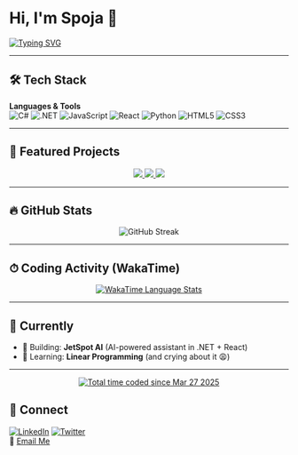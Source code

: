 # Hi, I'm Spoja 👋
[![Typing SVG](https://readme-typing-svg.demolab.com?font=Fira+Code&pause=1000&color=38F7A7&width=500&lines=Computer+Science+Student;Aspiring+Full+Stack+Developer;Open+Source+Contributor;Tech+Enthusiast)](https://git.io/typing-svg)

---

## 🛠 Tech Stack

**Languages & Tools**  
![C#](https://img.shields.io/badge/C%23-239120?style=flat&logo=c-sharp&logoColor=white)
![.NET](https://img.shields.io/badge/.NET-512BD4?style=flat&logo=dotnet&logoColor=white)
![JavaScript](https://img.shields.io/badge/JavaScript-F7DF1E?style=flat&logo=javascript&logoColor=black)
![React](https://img.shields.io/badge/React-61DAFB?style=flat&logo=react&logoColor=black)
![Python](https://img.shields.io/badge/Python-3776AB?style=flat&logo=python&logoColor=white)
![HTML5](https://img.shields.io/badge/HTML5-E34F26?style=flat&logo=html5&logoColor=white)
![CSS3](https://img.shields.io/badge/CSS3-1572B6?style=flat&logo=css3&logoColor=white)

---

## 🚀 Featured Projects

<p align="center">
  <a href="https://github.com/KholdHart/jetspot-AI">
    <img src="https://github-readme-stats.vercel.app/api/pin/?username=KholdHart&repo=jetspot-AI&theme=radical" />
  </a>
  <a href="https://github.com/spoja-10/CardApprovalML">
    <img src="https://github-readme-stats.vercel.app/api/pin/?username=spoja-10&repo=CardApprovalML&theme=radical" />
  </a>
  <a href="https://github.com/spoja-10/Crop-Prediction-App">
    <img src="https://github-readme-stats.vercel.app/api/pin/?username=spoja-10&repo=Crop-Prediction-App&theme=radical" />
  </a>
</p>


---

## 🔥 GitHub Stats

<p align="center">
  <img src="https://streak-stats.demolab.com/?user=spoja-10&theme=radical" alt="GitHub Streak" />
</p>

---
## ⏱ Coding Activity (WakaTime)

<p align="center">
  <a href="https://wakatime.com/">
    <img src="https://wakatime.com/share/@spoja10/27e00667-d4eb-4e92-84de-0a4b5fb3f793.png" alt="WakaTime Language Stats" />
  </a>
</p>

---

## 🎯 Currently

- 🔭 Building: **JetSpot AI** (AI-powered assistant in .NET + React)  
- 🌱 Learning: **Linear Programming** (and crying about it 😩)  

---
<p align="center">
  <a href="https://wakatime.com/@ed7af627-b276-4f23-9f34-51f67396c7b0">
    <img src="https://wakatime.com/badge/user/ed7af627-b276-4f23-9f34-51f67396c7b0.svg" 
         alt="Total time coded since Mar 27 2025" />
  </a>
</p>


## 🤝 Connect

[![LinkedIn](https://img.shields.io/badge/LinkedIn-0077B5?style=flat&logo=l)](https://www.linkedin.com/in/phenyo-morulane-b88104333)
[![Twitter](https://img.shields.io/badge/Twitter-1DA1F2?style=flat&logo=twitter&logoColor=white)](https://twitter.com/your-handle)  
📧 [Email Me](mailto:morulanepv-email@gmail.com)
